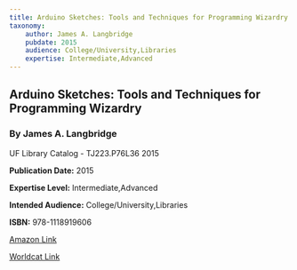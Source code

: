 ```yaml
---
title: Arduino Sketches: Tools and Techniques for Programming Wizardry
taxonomy:
	author: James A. Langbridge
	pubdate: 2015
	audience: College/University,Libraries
	expertise: Intermediate,Advanced
---
```

## Arduino Sketches: Tools and Techniques for Programming Wizardry
### By James A. Langbridge
UF Library Catalog - TJ223.P76L36 2015

**Publication Date:** 2015

**Expertise Level:** Intermediate,Advanced

**Intended Audience:** College/University,Libraries

**ISBN:** 978-1118919606

[Amazon Link](https://www.amazon.com/Arduino-Sketches-Techniques-Programming-Wizardry/dp/1118919602)

[Worldcat Link]()